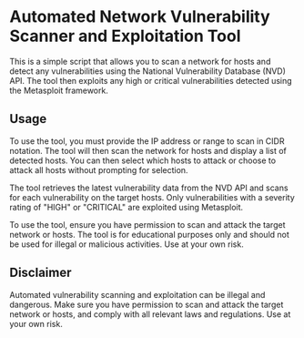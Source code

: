 # Automated Network Vulnerability Scanner and Exploitation Tool

This is a simple script that allows you to scan a network for hosts and detect any vulnerabilities using the National Vulnerability Database (NVD) API. The tool then exploits any high or critical vulnerabilities detected using the Metasploit framework.

## Usage

To use the tool, you must provide the IP address or range to scan in CIDR notation. The tool will then scan the network for hosts and display a list of detected hosts. You can then select which hosts to attack or choose to attack all hosts without prompting for selection.

The tool retrieves the latest vulnerability data from the NVD API and scans for each vulnerability on the target hosts. Only vulnerabilities with a severity rating of "HIGH" or "CRITICAL" are exploited using Metasploit.

To use the tool, ensure you have permission to scan and attack the target network or hosts. The tool is for educational purposes only and should not be used for illegal or malicious activities. Use at your own risk.

## Disclaimer

Automated vulnerability scanning and exploitation can be illegal and dangerous. Make sure you have permission to scan and attack the target network or hosts, and comply with all relevant laws and regulations. Use at your own risk.


